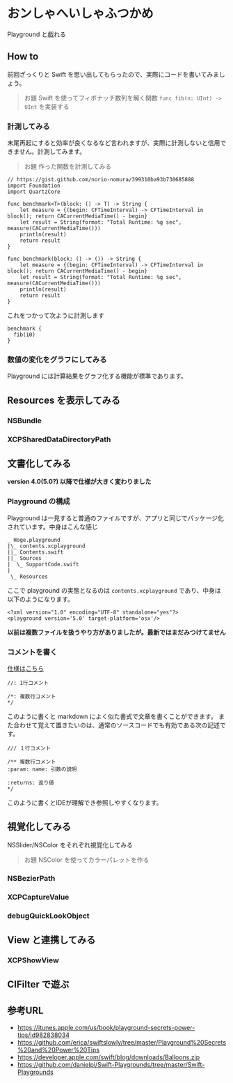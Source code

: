 # おンしゃへいしゃふつかめ

Playground と戯れる

## How to

前回ざっくりと Swift を思い出してもらったので、実際にコードを書いてみましょう。

> お題
> Swift を使ってフィボナッチ数列を解く関数 `func fib(n: UInt) -> UInt` を実装する

### 計測してみる

末尾再起にすると効率が良くなるなど言われますが、実際に計測しないと信用できません。計測してみます。

> お題
> 作った関数を計測してみる

```
// https://gist.github.com/norio-nomura/399310ba93b730685888
import Foundation
import QuartzCore

func benchmark<T>(block: () -> T) -> String {
    let measure = {(begin: CFTimeInterval) -> CFTimeInterval in block(); return CACurrentMediaTime() - begin}
    let result = String(format: "Total Runtime: %g sec", measure(CACurrentMediaTime()))
    println(result)
    return result
}

func benchmark(block: () -> ()) -> String {
    let measure = {(begin: CFTimeInterval) -> CFTimeInterval in block(); return CACurrentMediaTime() - begin}
    let result = String(format: "Total Runtime: %g sec", measure(CACurrentMediaTime()))
    println(result)
    return result
}
```

これをつかって次ように計測します

```
benchmark {
  fib(10)
}
```

### 数値の変化をグラフにしてみる

Playground には計算結果をグラフ化する機能が標準であります。

## Resources を表示してみる

### NSBundle

### XCPSharedDataDirectoryPath

## 文書化してみる

**version 4.0(5.0?) 以降で仕様が大きく変わりました**

### Playground の構成

Playground は一見すると普通のファイルですが、アプリと同じでパッケージ化されています。中身はこんな感じ

```
_ Hoge.playground
|\_ contents.xcplayground
||_ Contents.swift
||_ Sources
|  \_ SupportCode.swift
|
 \_ Resources
```

ここで playground の実態となるのは `contents.xcplayground` であり、中身は以下のようになります。

```
<?xml version="1.0" encoding="UTF-8" standalone="yes"?>
<playground version='5.0' target-platform='osx'/>
```

**以前は複数ファイルを扱うやり方がありましたが。最新ではまだみつけてません**

### コメントを書く

[仕様はこちら](https://developer.apple.com/library/ios/documentation/Swift/Reference/Playground_Ref/Chapters/MarkupReference.html#//apple_ref/doc/uid/TP40014789-CH3-SW14)

```
//: 1行コメント
```

```
/*: 複数行コメント
*/
```

このように書くと markdown によく似た書式で文章を書くことができます。
また合わせて覚えて置きたいのは、通常のソースコードでも有効である次の記述です。

```
/// １行コメント
```

```
/** 複数行コメント
:param: name: 引数の説明

:returns: 返り値
*/
```

このように書くとIDEが理解でき参照しやすくなります。

## 視覚化してみる

NSSlider/NSColor をそれぞれ視覚化してみる

> お題
> NSColor を使ってカラーパレットを作る

### NSBezierPath

### XCPCaptureValue

### debugQuickLookObject

## View と連携してみる

### XCPShowView


## CIFilter で遊ぶ

## 参考URL

* https://itunes.apple.com/us/book/playground-secrets-power-tips/id982838034
* https://github.com/erica/swiftslowly/tree/master/Playground%20Secrets%20and%20Power%20Tips
* https://developer.apple.com/swift/blog/downloads/Balloons.zip
* https://github.com/danielpi/Swift-Playgrounds/tree/master/Swift-Playgrounds
